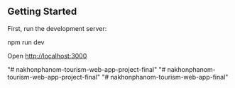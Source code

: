 
## Getting Started

First, run the development server:


npm run dev




Open [http://localhost:3000](http://localhost:3000)


"# nakhonphanom-tourism-web-app-project-final" 
"# nakhonphanom-tourism-web-app-project-final" 
"# nakhonphanom-tourism-web-app-final" 
